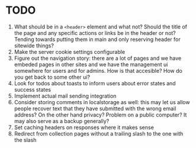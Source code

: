 # TODO

1. What should be in a `<header>` element and what not? Should the title of the page and any specific actions or links be in the header or not? Tending towards putting them in main and only reserving header for sitewide things?
1. Make the server cookie settings configurable
1. Figure out the navigation story: there are a lot of pages and we have embeded
   pages in other sites and we have the management ui somewhere for users and
      for admins. How is that accesible? How do you get back to some other ui?
1. Look for todos about toasts to inform users about error states and success states
1. Implement actual mail sending integration
1. Consider storing comments in localstorage as well: this may let us allow people recover text that they have submitted with the wrong email address? On the other hand privacy? Problem on a public computer? It may also serve as a backup generally?
1. Set caching headers on responses where it makes sense
1. Redirect from collection pages without a trailing slash to the one with the slash
